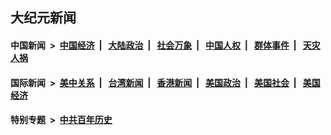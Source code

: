 ## 大纪元新闻

#### 中国新闻 &nbsp;>&nbsp; [中国经济](indexes/ncid283/README.md?07060445) &nbsp;| &nbsp; [大陆政治](indexes/ncid277/README.md?07060445) &nbsp;| &nbsp; [社会万象](indexes/ncid282/README.md?07060445) &nbsp;| &nbsp; [中国人权](indexes/ncid278/README.md?07060445) &nbsp;| &nbsp; [群体事件](indexes/ncid279/README.md?07060445) &nbsp;| &nbsp; [天灾人祸](indexes/ncid280/README.md?07060445)

#### 国际新闻 &nbsp;>&nbsp; [美中关系](indexes/nf1412576/README.md?07060445) &nbsp;| &nbsp; [台湾新闻](indexes/ncid1349361/README.md?07060445) &nbsp;| &nbsp; [香港新闻](indexes/ncid1349362/README.md?07060445) &nbsp;| &nbsp; [美国政治](indexes/ncid1078159/README.md?07060445) &nbsp;| &nbsp; [美国社会](indexes/ncid1078160/README.md?07060445) &nbsp;| &nbsp; [美国经济](indexes/ncid1078158/README.md?07060445)

#### 特别专题 &nbsp;>&nbsp; [中共百年历史](https://github.com/easy2view/epoch-special/blob/master/README.md?07060445)  
